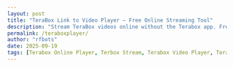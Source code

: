 ```yaml
---
layout: post
title: "TeraBox Link to Video Player – Free Online Streaming Tool"
description: "Stream TeraBox videos online without the Terabox app. Free TeraBox video player with unlimited playback and HD support."
permalink: /teraboxplayer/
author: "rfbots"
date: 2025-09-19
tags: [Terabox Online Player, Terbox Stream, Terabox Video Player, Terabox DL, Terabo Video Player Online, Terabox Watch, Terabox Online Video Player, Terabox Play]
---
```

